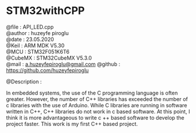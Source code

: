 # STM32withCPP

  @file  			: API_LED.cpp  
  @author			: huzeyfe piroglu  
  @date  			: 23.05.2020  
  @Keil  			: ARM MDK V5.30  
  @MCU   			: STM32F051K6T6   
  @CubeMX			: STM32CubeMX V5.3.0  
  @mail   			: a.huzeyfepiroglu@gmail.com
  @github 			: https://github.com/huzeyfepiroglu
	 
  @Description :
 
  In embedded systems, the use of the C programming language is often greater.
  However, the number of C++ libraries has exceeded the number of c libraries with the use of Arduino.
  While C libraries are running in software written in C++, C++ libraries do not work in c based software.
  At this point, I think it is more advantageous to write c ++ based software to develop the project faster.
  This work is my first C++ based project.
 
